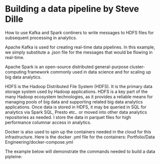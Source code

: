 # Building a data pipeline by Steve Dille  
How to use Kafka and Spark continers to write messages to HDFS files for subsequent processing in analytics.

Apache Kafka is used for creating real-time data pipelines. In this example, we simply substitute a .json file for the messages that would be flowing in real-time.

Apache Spark is an open-source distributed general-purpose cluster-computing framework commonly used in data science and for scaling up big data analytics.

HDFS is the Hadoop Distributed File System (HDFS). It is the primary data storage system used by Hadoop applications. HDFS is a key part of the many Hadoop ecosystem technologies, as it provides a reliable means for managing pools of big data and supporting related big data analytics applications. Once data is stored in HDFS, it may be queried in SQL for analytics via Spark SQL, Presto etc.. or moved into other data analytics repositories as needed. I store the data in parquet files for high performance columnar access in analytics.

Docker is also used to spin up the containers needed in the cloud for this infrastructure.  Here is the docker .yml file for the containers:  Portfolio/Data Engineering/docker-compose.yml 

The example below will demonstrate the commands needed to build a data pipleine: 
      
